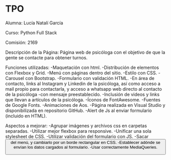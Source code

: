 # TPO
Alumna: Lucía Natalí García

Curso: Python Full Stack  

Comisión: 2169

Descripción de la Página: Página web de psicóloga con el objetivo de que la gente se contacte para obtener turnos.

Funciones utilizadas: 
-Maquetación con html.
-Distribución de elementos con Flexbox y Grid.
-Menú con páginas dentro del sitio.
-Estilo con CSS.
-Carousel con Bootstrap.
-Formulario con validación HTML.
-En área de contacto, links al Instagram y Linkedin de la psicóloga, así como acceso a mail propio para contactarla, y acceso a whatsapp web directo al contacto de la psicóloga -con mensaje preestablecido.
-Inclusión de videos y links que llevan a artículos de la psicóloga.
-Íconos de FontAwesome.
-Fuentes de Google Fonts.
-Animaciones de Aos.
-Página realizada en Visual Studio y disponibilizada en repositorio GitHub.
-Alert de Js al enviar formulario (incluido en HTML).

Aspectos a mejorar:
-Agrupar imágenes y archivos css en carpetas separadas. 
-Utilizar mejor flexbox para responsive.
-Unificar una sola stylesheet de CSS.
-Utilizar validación del formulario con JS.
-Sacar <button> del menú, y cambiarlo por un borde rectangular en CSS.
-Establecer adónde se envían los datos cargados al formulario.
 -Usar correctamente MediaQueries.










